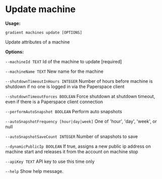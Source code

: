 # Update machine

**Usage:** 

`gradient machines update [OPTIONS]`

Update attributes of a machine

**Options:**

  `--machineId TEXT`  Id of the machine to update  \[required\]

  `--machineName TEXT` New name for the machine

  `--shutdownTimeoutInHours INTEGER` Number of hours before machine is shutdown if no one is logged in via the Paperspace client

  `--shutdownTimeoutForces BOOLEAN` Force shutdown at shutdown timeout, even if there is a Paperspace client connection

  `--performAutoSnapshot BOOLEAN`   Perform auto snapshots

  `--autoSnapshotFrequency [hour|day|week]` One of 'hour', 'day', 'week', or null

  `--autoSnapshotSaveCount INTEGER` Number of snapshots to save

  `--dynamicPublicIp BOOLEAN` If true, assigns a new public ip address on machine start and releases it from the account on machine stop

  `--apiKey TEXT` API key to use this time only

  `--help` Show help message.

